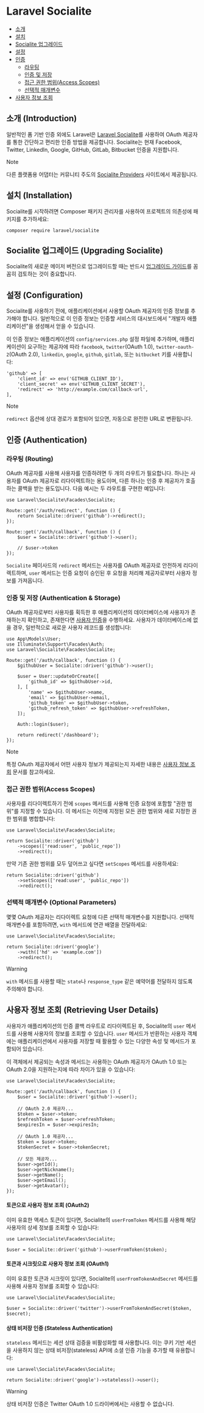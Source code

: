 # Laravel Socialite

- [소개](#introduction)
- [설치](#installation)
- [Socialite 업그레이드](#upgrading-socialite)
- [설정](#configuration)
- [인증](#authentication)
    - [라우팅](#routing)
    - [인증 및 저장](#authentication-and-storage)
    - [접근 권한 범위(Access Scopes)](#access-scopes)
    - [선택적 매개변수](#optional-parameters)
- [사용자 정보 조회](#retrieving-user-details)

<a name="introduction"></a>
## 소개 (Introduction)

일반적인 폼 기반 인증 외에도 Laravel은 [Laravel Socialite](https://github.com/laravel/socialite)를 사용하여 OAuth 제공자를 통한 간단하고 편리한 인증 방법을 제공합니다. Socialite는 현재 Facebook, Twitter, LinkedIn, Google, GitHub, GitLab, Bitbucket 인증을 지원합니다.

> [!NOTE]
> 다른 플랫폼용 어댑터는 커뮤니티 주도의 [Socialite Providers](https://socialiteproviders.com/) 사이트에서 제공됩니다.

<a name="installation"></a>
## 설치 (Installation)

Socialite를 시작하려면 Composer 패키지 관리자를 사용하여 프로젝트의 의존성에 패키지를 추가하세요:

```shell
composer require laravel/socialite
```

<a name="upgrading-socialite"></a>
## Socialite 업그레이드 (Upgrading Socialite)

Socialite의 새로운 메이저 버전으로 업그레이드할 때는 반드시 [업그레이드 가이드](https://github.com/laravel/socialite/blob/master/UPGRADE.md)를 꼼꼼히 검토하는 것이 중요합니다.

<a name="configuration"></a>
## 설정 (Configuration)

Socialite를 사용하기 전에, 애플리케이션에서 사용할 OAuth 제공자의 인증 정보를 추가해야 합니다. 일반적으로 이 인증 정보는 인증할 서비스의 대시보드에서 "개발자 애플리케이션"을 생성해서 얻을 수 있습니다.

이 인증 정보는 애플리케이션의 `config/services.php` 설정 파일에 추가하며, 애플리케이션이 요구하는 제공자에 따라 `facebook`, `twitter`(OAuth 1.0), `twitter-oauth-2`(OAuth 2.0), `linkedin`, `google`, `github`, `gitlab`, 또는 `bitbucket` 키를 사용합니다:

```
'github' => [
    'client_id' => env('GITHUB_CLIENT_ID'),
    'client_secret' => env('GITHUB_CLIENT_SECRET'),
    'redirect' => 'http://example.com/callback-url',
],
```

> [!NOTE]
> `redirect` 옵션에 상대 경로가 포함되어 있으면, 자동으로 완전한 URL로 변환됩니다.

<a name="authentication"></a>
## 인증 (Authentication)

<a name="routing"></a>
### 라우팅 (Routing)

OAuth 제공자를 사용해 사용자를 인증하려면 두 개의 라우트가 필요합니다. 하나는 사용자를 OAuth 제공자로 리다이렉트하는 용도이며, 다른 하나는 인증 후 제공자가 호출하는 콜백을 받는 용도입니다. 다음 예시는 두 라우트를 구현한 예입니다:

```
use Laravel\Socialite\Facades\Socialite;

Route::get('/auth/redirect', function () {
    return Socialite::driver('github')->redirect();
});

Route::get('/auth/callback', function () {
    $user = Socialite::driver('github')->user();

    // $user->token
});
```

`Socialite` 페이사드의 `redirect` 메서드는 사용자를 OAuth 제공자로 안전하게 리다이렉트하며, `user` 메서드는 인증 요청이 승인된 후 요청을 처리해 제공자로부터 사용자 정보를 가져옵니다.

<a name="authentication-and-storage"></a>
### 인증 및 저장 (Authentication & Storage)

OAuth 제공자로부터 사용자를 획득한 후 애플리케이션의 데이터베이스에 사용자가 존재하는지 확인하고, 존재한다면 [사용자 인증](/docs/9.x/authentication#authenticate-a-user-instance)을 수행하세요. 사용자가 데이터베이스에 없을 경우, 일반적으로 새로운 사용자 레코드를 생성합니다:

```
use App\Models\User;
use Illuminate\Support\Facades\Auth;
use Laravel\Socialite\Facades\Socialite;

Route::get('/auth/callback', function () {
    $githubUser = Socialite::driver('github')->user();

    $user = User::updateOrCreate([
        'github_id' => $githubUser->id,
    ], [
        'name' => $githubUser->name,
        'email' => $githubUser->email,
        'github_token' => $githubUser->token,
        'github_refresh_token' => $githubUser->refreshToken,
    ]);

    Auth::login($user);

    return redirect('/dashboard');
});
```

> [!NOTE]
> 특정 OAuth 제공자에서 어떤 사용자 정보가 제공되는지 자세한 내용은 [사용자 정보 조회](#retrieving-user-details) 문서를 참고하세요.

<a name="access-scopes"></a>
### 접근 권한 범위(Access Scopes)

사용자를 리다이렉트하기 전에 `scopes` 메서드를 사용해 인증 요청에 포함할 "권한 범위"를 지정할 수 있습니다. 이 메서드는 이전에 지정된 모든 권한 범위와 새로 지정한 권한 범위를 병합합니다:

```
use Laravel\Socialite\Facades\Socialite;

return Socialite::driver('github')
    ->scopes(['read:user', 'public_repo'])
    ->redirect();
```

만약 기존 권한 범위를 모두 덮어쓰고 싶다면 `setScopes` 메서드를 사용하세요:

```
return Socialite::driver('github')
    ->setScopes(['read:user', 'public_repo'])
    ->redirect();
```

<a name="optional-parameters"></a>
### 선택적 매개변수 (Optional Parameters)

몇몇 OAuth 제공자는 리다이렉트 요청에 다른 선택적 매개변수를 지원합니다. 선택적 매개변수를 포함하려면, `with` 메서드에 연관 배열을 전달하세요:

```
use Laravel\Socialite\Facades\Socialite;

return Socialite::driver('google')
    ->with(['hd' => 'example.com'])
    ->redirect();
```

> [!WARNING]
> `with` 메서드를 사용할 때는 `state`나 `response_type` 같은 예약어를 전달하지 않도록 주의해야 합니다.

<a name="retrieving-user-details"></a>
## 사용자 정보 조회 (Retrieving User Details)

사용자가 애플리케이션의 인증 콜백 라우트로 리다이렉트된 후, Socialite의 `user` 메서드를 사용해 사용자의 정보를 조회할 수 있습니다. `user` 메서드가 반환하는 사용자 객체에는 애플리케이션에서 사용자를 저장할 때 활용할 수 있는 다양한 속성 및 메서드가 포함되어 있습니다.

이 객체에서 제공되는 속성과 메서드는 사용하는 OAuth 제공자가 OAuth 1.0 또는 OAuth 2.0을 지원하는지에 따라 차이가 있을 수 있습니다:

```
use Laravel\Socialite\Facades\Socialite;

Route::get('/auth/callback', function () {
    $user = Socialite::driver('github')->user();

    // OAuth 2.0 제공자...
    $token = $user->token;
    $refreshToken = $user->refreshToken;
    $expiresIn = $user->expiresIn;

    // OAuth 1.0 제공자...
    $token = $user->token;
    $tokenSecret = $user->tokenSecret;

    // 모든 제공자...
    $user->getId();
    $user->getNickname();
    $user->getName();
    $user->getEmail();
    $user->getAvatar();
});
```

<a name="retrieving-user-details-from-a-token-oauth2"></a>
#### 토큰으로 사용자 정보 조회 (OAuth2)

이미 유효한 액세스 토큰이 있다면, Socialite의 `userFromToken` 메서드를 사용해 해당 사용자의 상세 정보를 조회할 수 있습니다:

```
use Laravel\Socialite\Facades\Socialite;

$user = Socialite::driver('github')->userFromToken($token);
```

<a name="retrieving-user-details-from-a-token-and-secret-oauth1"></a>
#### 토큰과 시크릿으로 사용자 정보 조회 (OAuth1)

이미 유효한 토큰과 시크릿이 있다면, Socialite의 `userFromTokenAndSecret` 메서드를 사용해 사용자 정보를 조회할 수 있습니다:

```
use Laravel\Socialite\Facades\Socialite;

$user = Socialite::driver('twitter')->userFromTokenAndSecret($token, $secret);
```

<a name="stateless-authentication"></a>
#### 상태 비저장 인증 (Stateless Authentication)

`stateless` 메서드는 세션 상태 검증을 비활성화할 때 사용합니다. 이는 쿠키 기반 세션을 사용하지 않는 상태 비저장(stateless) API에 소셜 인증 기능을 추가할 때 유용합니다:

```
use Laravel\Socialite\Facades\Socialite;

return Socialite::driver('google')->stateless()->user();
```

> [!WARNING]
> 상태 비저장 인증은 Twitter OAuth 1.0 드라이버에서는 사용할 수 없습니다.
